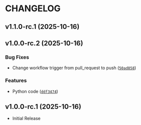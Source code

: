 # CHANGELOG

<!-- version list -->

## v1.1.0-rc.1 (2025-10-16)


## v1.0.0-rc.2 (2025-10-16)

### Bug Fixes

- Change workflow trigger from pull_request to push
  ([`50ad858`](https://github.com/gsoulat/semantic-release-python-uv/commit/50ad858b5b869bfb891bd2ddd06d2935d73d5674))

### Features

- Python code
  ([`ddf3474`](https://github.com/gsoulat/semantic-release-python-uv/commit/ddf3474eabe0f97f16c085170f0f1a8e06d7ec68))


## v1.0.0-rc.1 (2025-10-16)


- Initial Release
